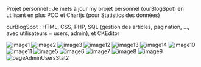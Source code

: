 Projet personnel : Je mets à jour my projet personnel (ourBlogSpot) en utilisant en plus POO et Chartjs (pour Statistics des données) 

ourBlogSpot :  HTML, CSS, PHP, SQL (gestion des articles, pagination, ..., avec utilisateurs = users, admin), et CKEditor

![image1](https://user-images.githubusercontent.com/107623849/221437851-06db57ca-5274-40be-a6ca-13c8bf774b51.jpg)
![image2](https://user-images.githubusercontent.com/107623849/221437857-0919c884-d8d1-4bc6-a6ac-a2333640d4c0.jpg)
![image3](https://user-images.githubusercontent.com/107623849/221437859-c39fb062-5503-4576-9478-90c9c799494b.jpg)
![image12](https://user-images.githubusercontent.com/107623849/221681158-b7c26bae-e92f-4104-9fb1-bb73d65d3ac4.jpg)
![image13](https://user-images.githubusercontent.com/107623849/221681202-c01a2086-fc7a-4252-99ce-031535effcd3.jpg)
![image14](https://user-images.githubusercontent.com/107623849/221681246-061eec7c-1ef8-4c88-9cbc-acae41747d59.jpg)
![image10](https://user-images.githubusercontent.com/107623849/221437873-980e5555-81bd-4d22-a0cf-b1883c35e79e.jpg)
![image11](https://user-images.githubusercontent.com/107623849/221679801-774c511b-3da4-4789-a2c6-e7cbeda560db.jpg)
![image5](https://user-images.githubusercontent.com/107623849/221437862-524837d5-7c2a-4c47-b182-ffbe89f64422.jpg)
![image6](https://user-images.githubusercontent.com/107623849/221437863-e2be4584-d63a-405a-a42d-83607fe5dc91.jpg)
![image7](https://user-images.githubusercontent.com/107623849/221437864-e7ddf3bc-b894-4f69-81b7-91fb8193150f.jpg)
![image8](https://user-images.githubusercontent.com/107623849/221437868-4b063363-ef7b-457c-827f-c9cb4c378d13.jpg)
![image9](https://user-images.githubusercontent.com/107623849/221437869-f5cbea74-e0ca-45ca-b3b1-751ae9cdd74a.jpg)
![pageAdminUsersStat2](https://user-images.githubusercontent.com/107623849/221681421-7caeb525-80ae-40ef-bcaf-ab6a713dc23b.jpg)

